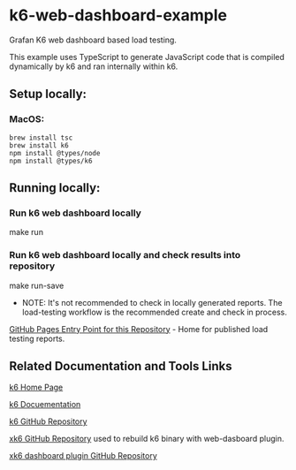 # k6-web-dashboard-example
Grafan K6 web dashboard based load testing.

This example uses TypeScript to generate JavaScript code that is compiled dynamically by k6 and ran internally within k6.

## Setup locally:

### MacOS:

    brew install tsc
    brew install k6
    npm install @types/node
    npm install @types/k6


## Running locally:

### Run k6 web dashboard locally
make run

### Run k6 web dashboard locally and check results into repository
make run-save
- NOTE: It's not recommended to check in locally generated reports.  The load-testing workflow is the recommended create and check in process.


[GitHub Pages Entry Point for this Repository](https://mdonahue-godaddy.github.io/k6-web-dashboard-example/) - Home for published load testing reports.

## Related Documentation and Tools Links

[k6 Home Page](https://k6.io/)

[k6 Docuementation](https://grafana.com/docs/k6/latest/)

[k6 GitHub Repository](https://github.com/grafana/k6)

[xk6 GitHub Repository](https://github.com/grafana/xk6)    used to rebuild k6 binary with web-dasboard plugin.

[xk6 dashboard plugin GitHub Repository](https://github.com/grafana/xk6-dashboard)
